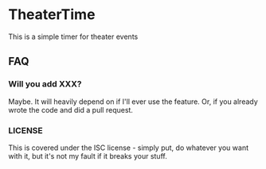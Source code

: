 # TheaterTime

This is a simple timer for theater events

## FAQ

### Will you add XXX?

Maybe.  It will heavily depend on if I'll ever use the feature. Or, if you already wrote the code and did a pull request.

### LICENSE

This is covered under the ISC license - simply put, do whatever you want with it, but it's not my fault if it breaks your stuff.
